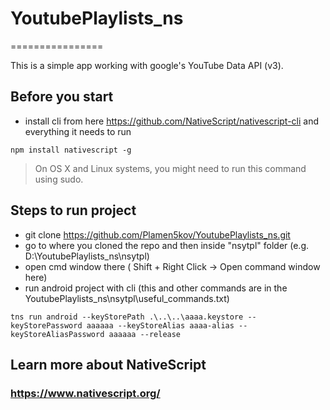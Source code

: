# YoutubePlaylists_ns 
================

This is a simple app working with google's YouTube Data API (v3).

## Before you start

* install cli from here https://github.com/NativeScript/nativescript-cli and everything it needs to run
```Shell
npm install nativescript -g
```
> On OS X and Linux systems, you might need to run this command using sudo.

## Steps to run project

* git clone https://github.com/Plamen5kov/YoutubePlaylists_ns.git
* go to where you cloned the repo and then inside "nsytpl" folder (e.g. D:\YoutubePlaylists_ns\nsytpl) 
* open cmd window there ( Shift + Right Click  -> Open command window here)
* run android project with cli (this and other commands are in the YoutubePlaylists_ns\nsytpl\useful_commands.txt)
```Shell
tns run android --keyStorePath .\..\..\aaaa.keystore --keyStorePassword aaaaaa --keyStoreAlias aaaa-alias --keyStoreAliasPassword aaaaaa --release
```
## Learn more about NativeScript
### https://www.nativescript.org/
